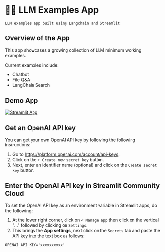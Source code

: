 # 🦜🔗 LLM Examples App

```
LLM examples app built using Langchain and Streamlit
```

## Overview of the App
This app showcases a growing collection of LLM minimum working examples.

Current examples include:
- Chatbot
- File Q&A
- LangChain Search

## Demo App

[![Streamlit App](https://static.streamlit.io/badges/streamlit_badge_black_white.svg)](https://llm-examples.streamlit.app/)

## Get an OpenAI API key

You can get your own OpenAI API key by following the following instructions:
1. Go to https://platform.openai.com/account/api-keys.
2. Click on the `+ Create new secret key` button.
3. Next, enter an identifier name (optional) and click on the `Create secret key` button.

## Enter the OpenAI API key in Streamlit Community Cloud

To set the OpenAI API key as an environment variable in Streamlit apps, do the following:
1. At the lower right corner, click on `< Manage app` then click on the vertical "..." followed by clicking on `Settings`.
2. This brings the **App settings**, next click on the `Secrets` tab and paste the API key into the text box as follows:
```
OPENAI_API_KEY='xxxxxxxxxx'
```
